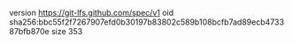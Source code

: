 version https://git-lfs.github.com/spec/v1
oid sha256:bbc55f2f7267907efd0b30197b83802c589b108bcfb7ad89ecb473387bfb870e
size 353
